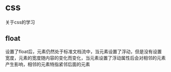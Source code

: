# css
关于css的学习
## float <br/>
设置了float后，元素仍然处于标准文档流中，当元素设置了浮动，但是没有设置宽度，元素的宽度随内容的变化而变化，当元素设置了浮动属性后会对相邻的元素产生影响，相邻的元素特指紧邻后面的元素
